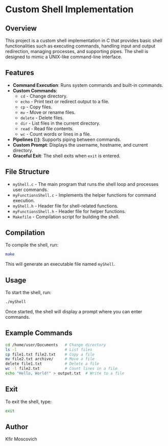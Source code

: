 # Custom Shell Implementation

## Overview
This project is a custom shell implementation in C that provides basic shell functionalities such as executing commands, handling input and output redirection, managing processes, and supporting pipes. The shell is designed to mimic a UNIX-like command-line interface.

## Features
- **Command Execution**: Runs system commands and built-in commands.
- **Custom Commands**:
  - `cd` - Change directory.
  - `echo` - Print text or redirect output to a file.
  - `cp` - Copy files.
  - `mv` - Move or rename files.
  - `delete` - Delete files.
  - `dir` - List files in the current directory.
  - `read` - Read file contents.
  - `wc` - Count words or lines in a file.
- **Pipelines (`|`)**: Supports piping between commands.
- **Custom Prompt**: Displays the username, hostname, and current directory.
- **Graceful Exit**: The shell exits when `exit` is entered.

## File Structure
- `myShell.c` - The main program that runs the shell loop and processes user commands.
- `myFunctionsShell.c` - Implements the helper functions for command execution.
- `myShell.h` - Header file for shell-related functions.
- `myFunctionsShell.h` - Header file for helper functions.
- `Makefile` - Compilation script for building the shell.

## Compilation
To compile the shell, run:
```sh
make
```
This will generate an executable file named `myShell`.

## Usage
To start the shell, run:
```sh
./myShell
```
Once started, the shell will display a prompt where you can enter commands.

## Example Commands
```sh
cd /home/user/Documents   # Change directory
ls -l                     # List files
cp file1.txt file2.txt    # Copy a file
mv file2.txt archive/     # Move a file
delete file1.txt          # Delete a file
wc -l file2.txt           # Count lines in a file
echo "Hello, World!" > output.txt  # Write to a file
```

## Exit
To exit the shell, type:
```sh
exit
```

## Author
Kfir Moscovich
